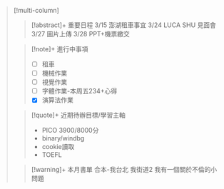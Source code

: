 > [!multi-column]
>
>> [!abstract]+ 重要日程
>> 3/15 澎湖租車事宜
>> 3/24 LUCA SHU 見面會
>> 3/27 圖片上傳
>> 3/28 PPT+機票繳交
>
>> [!note]+ 進行中事項
>> - [ ] 租車
>> - [ ] 機械作業
>> - [ ] 視覺作業
>> - [ ] 字體作業-本周五234+心得
>> - [x] 演算法作業
>
>> [!quote]+ 近期待辦目標/學習主軸
>> - PICO 3900/8000分
>> - binary/windbg
>> - cookie讀取
>> - TOEFL
>
>> [!warning]+ 本月書單
>>合本-我台北 我街道2
>>我有一個關於不倫的小問題
